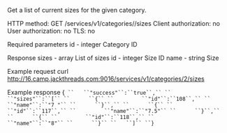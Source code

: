 Get a list of current sizes for the given category.

HTTP method: GET /services/v1/categories/<id>/sizes
Client authorization: no
User authorization: no
TLS: no

Required parameters
 id - integer Category ID

Response
 sizes  - array List of sizes
  id  - integer Size ID
  name  - string Size

Example request
        curl http://16.camp.jackthreads.com:9016/services/v1/categories/2/sizes

Example response
        {`
``   ``"success"``:``true``,``
``   ``"sizes"``:``[``
``      ``{``
``         ``"id"``:``108``,``
``         ``"name"``:``"7 "``
``      ``}``,``
``      ``{``
``         ``"id"``:``117``,``
``         ``"name"``:``"7.5"``
``      ``}``,``
``      ``{``
``         ``"id"``:``118``,``
``         ``"name"``:``"8"``
``      ``}``
``   ``]``
``}`